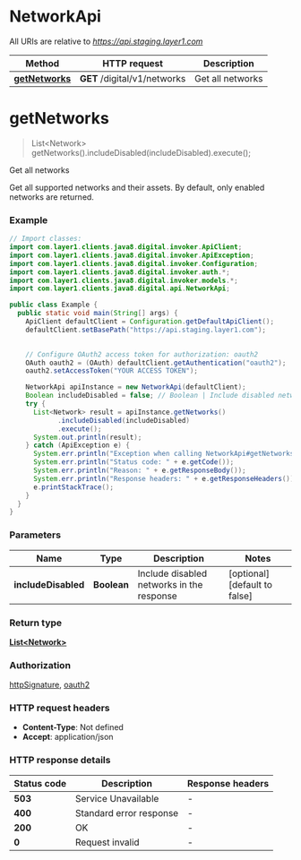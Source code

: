 # NetworkApi

All URIs are relative to *https://api.staging.layer1.com*

| Method | HTTP request | Description |
|------------- | ------------- | -------------|
| [**getNetworks**](NetworkApi.md#getNetworks) | **GET** /digital/v1/networks | Get all networks |


<a id="getNetworks"></a>
# **getNetworks**
> List&lt;Network&gt; getNetworks().includeDisabled(includeDisabled).execute();

Get all networks

Get all supported networks and their assets. By default, only enabled networks are returned.

### Example
```java
// Import classes:
import com.layer1.clients.java8.digital.invoker.ApiClient;
import com.layer1.clients.java8.digital.invoker.ApiException;
import com.layer1.clients.java8.digital.invoker.Configuration;
import com.layer1.clients.java8.digital.invoker.auth.*;
import com.layer1.clients.java8.digital.invoker.models.*;
import com.layer1.clients.java8.digital.api.NetworkApi;

public class Example {
  public static void main(String[] args) {
    ApiClient defaultClient = Configuration.getDefaultApiClient();
    defaultClient.setBasePath("https://api.staging.layer1.com");
    

    // Configure OAuth2 access token for authorization: oauth2
    OAuth oauth2 = (OAuth) defaultClient.getAuthentication("oauth2");
    oauth2.setAccessToken("YOUR ACCESS TOKEN");

    NetworkApi apiInstance = new NetworkApi(defaultClient);
    Boolean includeDisabled = false; // Boolean | Include disabled networks in the response
    try {
      List<Network> result = apiInstance.getNetworks()
            .includeDisabled(includeDisabled)
            .execute();
      System.out.println(result);
    } catch (ApiException e) {
      System.err.println("Exception when calling NetworkApi#getNetworks");
      System.err.println("Status code: " + e.getCode());
      System.err.println("Reason: " + e.getResponseBody());
      System.err.println("Response headers: " + e.getResponseHeaders());
      e.printStackTrace();
    }
  }
}
```

### Parameters

| Name | Type | Description  | Notes |
|------------- | ------------- | ------------- | -------------|
| **includeDisabled** | **Boolean**| Include disabled networks in the response | [optional] [default to false] |

### Return type

[**List&lt;Network&gt;**](Network.md)

### Authorization

[httpSignature](../README.md#httpSignature), [oauth2](../README.md#oauth2)

### HTTP request headers

 - **Content-Type**: Not defined
 - **Accept**: application/json

### HTTP response details
| Status code | Description | Response headers |
|-------------|-------------|------------------|
| **503** | Service Unavailable |  -  |
| **400** | Standard error response |  -  |
| **200** | OK |  -  |
| **0** | Request invalid |  -  |

